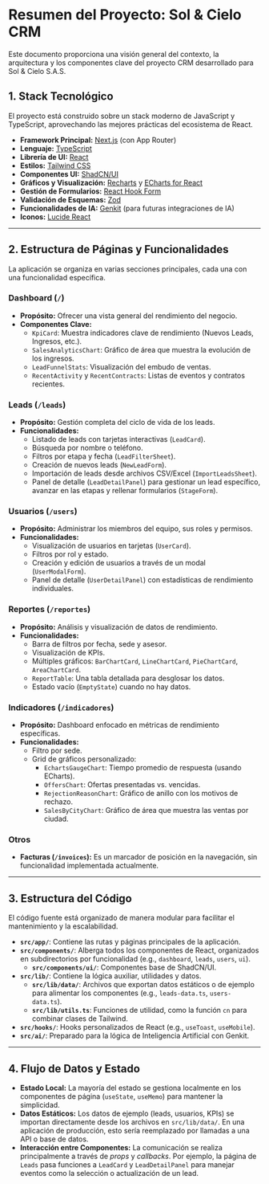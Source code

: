 # Resumen del Proyecto: Sol & Cielo CRM

Este documento proporciona una visión general del contexto, la arquitectura y los componentes clave del proyecto CRM desarrollado para Sol & Cielo S.A.S.

## 1. Stack Tecnológico

El proyecto está construido sobre un stack moderno de JavaScript y TypeScript, aprovechando las mejores prácticas del ecosistema de React.

- **Framework Principal:** [Next.js](https://nextjs.org/) (con App Router)
- **Lenguaje:** [TypeScript](https://www.typescriptlang.org/)
- **Librería de UI:** [React](https://react.dev/)
- **Estilos:** [Tailwind CSS](https://tailwindcss.com/)
- **Componentes UI:** [ShadCN/UI](https://ui.shadcn.com/)
- **Gráficos y Visualización:** [Recharts](https://recharts.org/) y [ECharts for React](https://github.com/hustcc/echarts-for-react)
- **Gestión de Formularios:** [React Hook Form](https://react-hook-form.com/)
- **Validación de Esquemas:** [Zod](https://zod.dev/)
- **Funcionalidades de IA:** [Genkit](https://firebase.google.com/docs/genkit) (para futuras integraciones de IA)
- **Iconos:** [Lucide React](https://lucide.dev/)

---

## 2. Estructura de Páginas y Funcionalidades

La aplicación se organiza en varias secciones principales, cada una con una funcionalidad específica.

### Dashboard (`/`)
- **Propósito:** Ofrecer una vista general del rendimiento del negocio.
- **Componentes Clave:**
    - `KpiCard`: Muestra indicadores clave de rendimiento (Nuevos Leads, Ingresos, etc.).
    - `SalesAnalyticsChart`: Gráfico de área que muestra la evolución de los ingresos.
    - `LeadFunnelStats`: Visualización del embudo de ventas.
    - `RecentActivity` y `RecentContracts`: Listas de eventos y contratos recientes.

### Leads (`/leads`)
- **Propósito:** Gestión completa del ciclo de vida de los leads.
- **Funcionalidades:**
    - Listado de leads con tarjetas interactivas (`LeadCard`).
    - Búsqueda por nombre o teléfono.
    - Filtros por etapa y fecha (`LeadFilterSheet`).
    - Creación de nuevos leads (`NewLeadForm`).
    - Importación de leads desde archivos CSV/Excel (`ImportLeadsSheet`).
    - Panel de detalle (`LeadDetailPanel`) para gestionar un lead específico, avanzar en las etapas y rellenar formularios (`StageForm`).

### Usuarios (`/users`)
- **Propósito:** Administrar los miembros del equipo, sus roles y permisos.
- **Funcionalidades:**
    - Visualización de usuarios en tarjetas (`UserCard`).
    - Filtros por rol y estado.
    - Creación y edición de usuarios a través de un modal (`UserModalForm`).
    - Panel de detalle (`UserDetailPanel`) con estadísticas de rendimiento individuales.

### Reportes (`/reportes`)
- **Propósito:** Análisis y visualización de datos de rendimiento.
- **Funcionalidades:**
    - Barra de filtros por fecha, sede y asesor.
    - Visualización de KPIs.
    - Múltiples gráficos: `BarChartCard`, `LineChartCard`, `PieChartCard`, `AreaChartCard`.
    - `ReportTable`: Una tabla detallada para desglosar los datos.
    - Estado vacío (`EmptyState`) cuando no hay datos.

### Indicadores (`/indicadores`)
- **Propósito:** Dashboard enfocado en métricas de rendimiento específicas.
- **Funcionalidades:**
    - Filtro por sede.
    - Grid de gráficos personalizado:
        - `EchartsGaugeChart`: Tiempo promedio de respuesta (usando ECharts).
        - `OffersChart`: Ofertas presentadas vs. vencidas.
        - `RejectionReasonChart`: Gráfico de anillo con los motivos de rechazo.
        - `SalesByCityChart`: Gráfico de área que muestra las ventas por ciudad.

### Otros
- **Facturas (`/invoices`):** Es un marcador de posición en la navegación, sin funcionalidad implementada actualmente.

---

## 3. Estructura del Código

El código fuente está organizado de manera modular para facilitar el mantenimiento y la escalabilidad.

- **`src/app/`**: Contiene las rutas y páginas principales de la aplicación.
- **`src/components/`**: Alberga todos los componentes de React, organizados en subdirectorios por funcionalidad (e.g., `dashboard`, `leads`, `users`, `ui`).
    - **`src/components/ui/`**: Componentes base de ShadCN/UI.
- **`src/lib/`**: Contiene la lógica auxiliar, utilidades y datos.
    - **`src/lib/data/`**: Archivos que exportan datos estáticos o de ejemplo para alimentar los componentes (e.g., `leads-data.ts`, `users-data.ts`).
    - **`src/lib/utils.ts`**: Funciones de utilidad, como la función `cn` para combinar clases de Tailwind.
- **`src/hooks/`**: Hooks personalizados de React (e.g., `useToast`, `useMobile`).
- **`src/ai/`**: Preparado para la lógica de Inteligencia Artificial con Genkit.

---

## 4. Flujo de Datos y Estado

- **Estado Local:** La mayoría del estado se gestiona localmente en los componentes de página (`useState`, `useMemo`) para mantener la simplicidad.
- **Datos Estáticos:** Los datos de ejemplo (leads, usuarios, KPIs) se importan directamente desde los archivos en `src/lib/data/`. En una aplicación de producción, esto sería reemplazado por llamadas a una API o base de datos.
- **Interacción entre Componentes:** La comunicación se realiza principalmente a través de *props* y *callbacks*. Por ejemplo, la página de `Leads` pasa funciones a `LeadCard` y `LeadDetailPanel` para manejar eventos como la selección o actualización de un lead.

